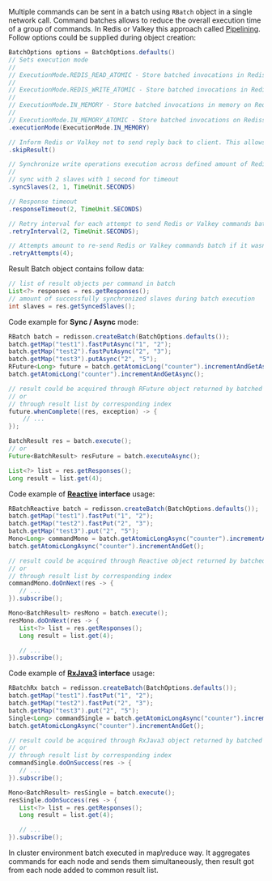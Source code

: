 Multiple commands can be sent in a batch using `RBatch` object in a single network call. Command batches allows to reduce the overall execution time of a group of commands. In Redis or Valkey this approach called [Pipelining](https://redis.io/topics/pipelining). 
Follow options could be supplied during object creation:
```java
BatchOptions options = BatchOptions.defaults()
// Sets execution mode
//
// ExecutionMode.REDIS_READ_ATOMIC - Store batched invocations in Redis and execute them atomically as a single command
//
// ExecutionMode.REDIS_WRITE_ATOMIC - Store batched invocations in Redis and execute them atomically as a single command
//
// ExecutionMode.IN_MEMORY - Store batched invocations in memory on Redisson side and execute them on Redis. Default mode
//
// ExecutionMode.IN_MEMORY_ATOMIC - Store batched invocations on Redisson side and executes them atomically on Redis or Valkey as a single command
.executionMode(ExecutionMode.IN_MEMORY)

// Inform Redis or Valkey not to send reply back to client. This allows to save network traffic for commands with batch with big
.skipResult()

// Synchronize write operations execution across defined amount of Redis or Valkey slave nodes
//
// sync with 2 slaves with 1 second for timeout
.syncSlaves(2, 1, TimeUnit.SECONDS)

// Response timeout
.responseTimeout(2, TimeUnit.SECONDS)

// Retry interval for each attempt to send Redis or Valkey commands batch
.retryInterval(2, TimeUnit.SECONDS);

// Attempts amount to re-send Redis or Valkey commands batch if it wasn't sent due to network delays or other issues
.retryAttempts(4);
```

Result Batch object contains follow data:
```java
// list of result objects per command in batch
List<?> responses = res.getResponses();
// amount of successfully synchronized slaves during batch execution
int slaves = res.getSyncedSlaves();
```
Code example for **Sync / Async** mode:
```java
RBatch batch = redisson.createBatch(BatchOptions.defaults());
batch.getMap("test1").fastPutAsync("1", "2");
batch.getMap("test2").fastPutAsync("2", "3");
batch.getMap("test3").putAsync("2", "5");
RFuture<Long> future = batch.getAtomicLong("counter").incrementAndGetAsync();
batch.getAtomicLong("counter").incrementAndGetAsync();

// result could be acquired through RFuture object returned by batched method
// or 
// through result list by corresponding index
future.whenComplete((res, exception) -> {
    // ...
});

BatchResult res = batch.execute();
// or
Future<BatchResult> resFuture = batch.executeAsync();

List<?> list = res.getResponses();
Long result = list.get(4);
```

Code example of **[Reactive](https://www.javadoc.io/doc/org.redisson/redisson/latest/org/redisson/api/RTransactionReactive.html) interface** usage:
```java
RBatchReactive batch = redisson.createBatch(BatchOptions.defaults());
batch.getMap("test1").fastPut("1", "2");
batch.getMap("test2").fastPut("2", "3");
batch.getMap("test3").put("2", "5");
Mono<Long> commandMono = batch.getAtomicLongAsync("counter").incrementAndGet();
batch.getAtomicLongAsync("counter").incrementAndGet();

// result could be acquired through Reactive object returned by batched method
// or 
// through result list by corresponding index
commandMono.doOnNext(res -> {
   // ...
}).subscribe();

Mono<BatchResult> resMono = batch.execute();
resMono.doOnNext(res -> {
   List<?> list = res.getResponses();
   Long result = list.get(4);

   // ...
}).subscribe();
```

Code example of **[RxJava3](https://www.javadoc.io/doc/org.redisson/redisson/latest/org/redisson/api/RTransactionRx.html) interface** usage:
```java
RBatchRx batch = redisson.createBatch(BatchOptions.defaults());
batch.getMap("test1").fastPut("1", "2");
batch.getMap("test2").fastPut("2", "3");
batch.getMap("test3").put("2", "5");
Single<Long> commandSingle = batch.getAtomicLongAsync("counter").incrementAndGet();
batch.getAtomicLongAsync("counter").incrementAndGet();

// result could be acquired through RxJava3 object returned by batched method
// or 
// through result list by corresponding index
commandSingle.doOnSuccess(res -> {
   // ...
}).subscribe();

Mono<BatchResult> resSingle = batch.execute();
resSingle.doOnSuccess(res -> {
   List<?> list = res.getResponses();
   Long result = list.get(4);

   // ...
}).subscribe();
```

In cluster environment batch executed in map\reduce way. It aggregates commands for each node and sends them simultaneously, then result got from each node added to common result list.
